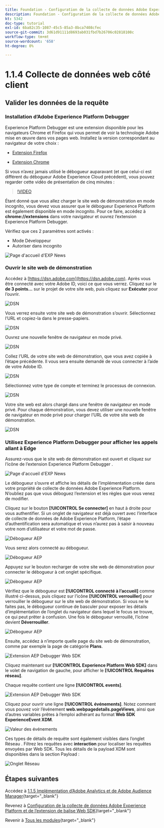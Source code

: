 ```yaml
---
title: Foundation - Configuration de la collecte de données Adobe Experience Platform et de l’extension Web SDK - Collecte de données web côté client
description: Foundation - Configuration de la collecte de données Adobe Experience Platform et de l’extension Web SDK - Collecte de données web côté client
kt: 5342
doc-type: tutorial
exl-id: 6ba82c35-1087-45c5-85a3-8bca7408cfec
source-git-commit: 3d61d91111d8693ab031fbd7b26706c02818108c
workflow-type: tm+mt
source-wordcount: '658'
ht-degree: 0%

---
```


# 1.1.4 Collecte de données web côté client

## Valider les données de la requête

### Installation d’Adobe Experience Platform Debugger

Experience Platform Debugger est une extension disponible pour les navigateurs Chrome et Firefox qui vous permet de voir la technologie Adobe mise en œuvre dans vos pages web. Installez la version correspondant au navigateur de votre choix :

- [Extension Firefox ](https://addons.mozilla.org/fr/firefox/addon/adobe-experience-platform-dbg/)

- [Extension Chrome](https://chrome.google.com/webstore/detail/adobe-experience-platform/bfnnokhpnncpkdmbokanobigaccjkpob)

Si vous n’avez jamais utilisé le débogueur auparavant (et que celui-ci est différent du débogueur Adobe Experience Cloud précédent), vous pouvez regarder cette vidéo de présentation de cinq minutes :

>[!VIDEO](https://video.tv.adobe.com/v/36025?quality=12&learn=on&captions=fre_fr)

Étant donné que vous allez charger le site web de démonstration en mode incognito, vous devez vous assurer que le débogueur Experience Platform est également disponible en mode incognito. Pour ce faire, accédez à **chrome://extensions** dans votre navigateur et ouvrez l’extension Experience Platform Debugger.

Vérifiez que ces 2 paramètres sont activés :

- Mode Développeur
- Autoriser dans incognito

![Page d&#39;accueil d&#39;EXP News](./images/ext1.png)

### Ouvrir le site web de démonstration

Accédez à [https://dsn.adobe.com](https://dsn.adobe.com). Après vous être connecté avec votre Adobe ID, voici ce que vous verrez. Cliquez sur le **de 3 points...** sur le projet de votre site web, puis cliquez sur **Exécuter** pour l’ouvrir.

![DSN ](./images/web8.png)

Vous verrez ensuite votre site web de démonstration s’ouvrir. Sélectionnez l’URL et copiez-la dans le presse-papiers.

![DSN ](./../../../getting-started/gettingstarted/images/web3.png)

Ouvrez une nouvelle fenêtre de navigateur en mode privé.

![DSN ](./../../../getting-started/gettingstarted/images/web4.png)

Collez l’URL de votre site web de démonstration, que vous avez copiée à l’étape précédente. Il vous sera ensuite demandé de vous connecter à l’aide de votre Adobe ID.

![DSN ](./../../../getting-started/gettingstarted/images/web5.png)

Sélectionnez votre type de compte et terminez le processus de connexion.

![DSN ](./../../../getting-started/gettingstarted/images/web6.png)

Votre site web est alors chargé dans une fenêtre de navigateur en mode privé. Pour chaque démonstration, vous devez utiliser une nouvelle fenêtre de navigateur en mode privé pour charger l’URL de votre site web de démonstration.

![DSN ](./../../../getting-started/gettingstarted/images/web7.png)

### Utilisez Experience Platform Debugger pour afficher les appels allant à Edge

Assurez-vous que le site web de démonstration est ouvert et cliquez sur l’icône de l’extension Experience Platform Debugger .

![Page d&#39;accueil d&#39;EXP News](./images/ext2.png)

Le débogueur s’ouvre et affiche les détails de l’implémentation créée dans votre propriété de collecte de données Adobe Experience Platform. N’oubliez pas que vous déboguez l’extension et les règles que vous venez de modifier.

Cliquez sur le bouton **[!UICONTROL Se connecter]** en haut à droite pour vous authentifier. Si un onglet de navigateur est déjà ouvert avec l’interface de collecte de données de Adobe Experience Platform, l’étape d’authentification sera automatique et vous n’aurez pas à saisir à nouveau votre nom d’utilisateur et votre mot de passe.

![ Débogueur AEP ](./images/validate2.png)

Vous serez alors connecté au débogueur.

![ Débogueur AEP ](./images/validate2ab.png)

Appuyez sur le bouton recharger de votre site web de démonstration pour connecter le débogueur à cet onglet spécifique.

![ Débogueur AEP ](./images/validate2a.png)

Vérifiez que le débogueur est **[!UICONTROL connecté à l’accueil]** comme illustré ci-dessus, puis cliquez sur l’icône **[!UICONTROL verrouiller]** pour verrouiller le débogueur sur le site web de démonstration. Si vous ne le faites pas, le débogueur continue de basculer pour exposer les détails d’implémentation de l’onglet du navigateur dans lequel le focus se trouve, ce qui peut prêter à confusion. Une fois le débogueur verrouillé, l’icône devient **Déverrouiller**.

![ Débogueur AEP ](./images/validate3.png)

Ensuite, accédez à n’importe quelle page du site web de démonstration, comme par exemple la page de catégorie **Plans**.

![Extension AEP Debugger Web SDK](./images/validate4.png)

Cliquez maintenant sur **[!UICONTROL Experience Platform Web SDK]** dans le volet de navigation de gauche, pour afficher le **[!UICONTROL Requêtes réseau]**.

Chaque requête contient une ligne **[!UICONTROL events]**.

![Extension AEP Debugger Web SDK](./images/validate5.png)

Cliquez pour ouvrir une ligne **[!UICONTROL événements]**. Notez comment vous pouvez voir l’événement **web.webpagedetails.pageViews**, ainsi que d’autres variables prêtes à l’emploi adhérant au format **Web SDK ExperienceEvent XDM**.

![Valeur des événements](./images/validate8.png)

Ces types de détails de requête sont également visibles dans l’onglet Réseau . Filtrez les requêtes avec **interaction** pour localiser les requêtes envoyées par Web SDK. Tous les détails de la payload XDM sont disponibles dans la section Payload :

![Onglet Réseau](./images/validate9.png)

## Étapes suivantes

Accédez à [1.1.5 Implémentation d’Adobe Analytics et de Adobe Audience Manager](./ex5.md){target="_blank"}

Revenez à [Configuration de la collecte de données Adobe Experience Platform et de l’extension de balise Web SDK](./data-ingestion-launch-web-sdk.md){target="_blank"}

Revenir à [Tous les modules](./../../../../overview.md){target="_blank"}
